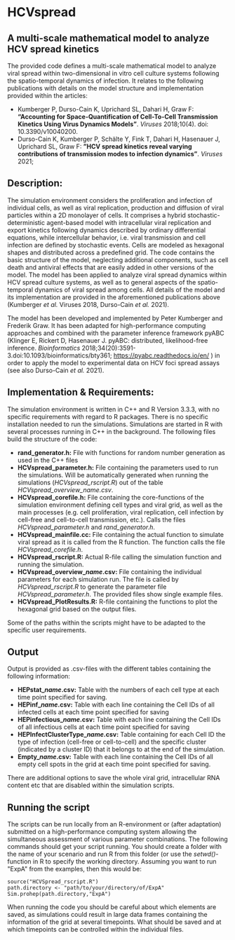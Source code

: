 # HCVspread

## A multi-scale mathematical model to analyze HCV spread kinetics

The provided code defines a multi-scale mathematical model to analyze viral spread within two-dimensional in vitro cell culture systems following the spatio-temporal dynamics of infection. It relates to the following publications with details on the model structure and implementation provided within the articles:
* Kumberger P, Durso-Cain K, Uprichard SL, Dahari H, Graw F: **“Accounting for Space-Quantification of Cell-To-Cell Transmission Kinetics Using Virus Dynamics Models”**. *Viruses* 2018;10(4). doi: 10.3390/v10040200.
* Durso-Cain K, Kumberger P, Schälte Y, Fink T, Dahari H, Hasenauer J, Uprichard SL, Graw F: **”HCV spread kinetics reveal varying contributions of transmission modes to infection dynamics”**. *Viruses* 2021;

## Description:
The simulation environment considers the proliferation and infection of individual cells, as well as viral replication, production and diffusion of viral particles within a 2D monolayer of cells. It comprises a hybrid stochastic-deterministic agent-based model with intracellular viral replication and export kinetics following dynamics described by ordinary differential equations, while intercellular behavior, i.e. viral transmission and cell infection are defined by stochastic events. Cells are modeled as hexagonal shapes and distributed across a predefined grid. The code contains the basic structure of the model, neglecting additional components, such as cell death and antiviral effects that are easily added in other versions of the model. The model has been applied to analyze viral spread dynamics within HCV spread culture systems, as well as to general aspects of the spatio-temporal dynamics of viral spread among cells. All details of the model and its implementation are provided in the aforementioned publications above (Kumberger *et al.* Viruses 2018, Durso-Cain *et al.* 2021).

The model has been developed and implemented by Peter Kumberger and Frederik Graw. It has been adapted for high-performance computing approaches and combined with the parameter inference framework pyABC (Klinger E, Rickert D, Hasenauer J. pyABC: distributed, likelihood-free inference. *Bioinformatics* 2018;34(20):3591-3.doi:10.1093/bioinformatics/bty361; https://pyabc.readthedocs.io/en/ ) in order to apply the model to experimental data on HCV foci spread assays (see also Durso-Cain *et al.* 2021).

## Implementation & Requirements:
The simulation environment is written in C++ and R Version 3.3.3, with no specific requirements with regard to R packages. There is no specific installation needed to run the simulations. Simulations are started in R with several processes running in C++ in the background. The following files build the structure of the code: 

* **rand_generator.h:** File with functions for random number generation as used in the C++ files
* **HCVspread_parameter.h:** File containing the parameters used to run the simulations. Will be automatically generated when running the simulations (*HCVspread_rscript.R*) out of the table *HCVspread_overview_name.csv*.
* **HCVspread_corefile.h:** File containing the core-functions of the simulation environment defining cell types and viral grid, as well as the main processes (e.g. cell proliferation, viral replication, cell infection by cell-free and cell-to-cell transmission, etc.). Calls the files *HCVspread_parameter.h* and *rand_generator.h*.
* **HCVspread_mainfile.cc:** File containing the actual function to simulate viral spread as it is called from the R function. The function calls the file *HCVspread_corefile.h*.
* **HCVspread_rscript.R:** Actual R-file calling the simulation function and running the simulation.
* **HCVspread_overview_*name*.csv:** File containing the individual parameters for each simulation run. The file is called by *HCVspread_rscript.R* to generate the parameter file *HCVspread_parameter.h*. The provided files show single example files.
* **HCVspread_PlotResults.R:** R-file containing the functions to plot the hexagonal grid based on the output files.

Some of the paths within the scripts might have to be adapted to the specific user requirements. 

## Output
Output is provided as .csv-files with the different tables containing the following information:

* **HEPstat_*name*.csv:** Table with the numbers of each cell type at each time point specified for saving.
* **HEPinf_*name*.csv:** Table with each line containing the Cell IDs of all infected cells at each time point specified for saving
* **HEPinfectious_*name*.csv:** Table with each line containing the Cell IDs of all infectious cells at each time point specified for saving
* **HEPInfectClusterType_*name*.csv:** Table containing for each Cell ID the type of infection (cell-free or cell-to-cell) and the specific cluster (indicated by a cluster ID) that it belongs to at the end of the simulation.
* **Empty_*name*.csv:** Table with each line containing the Cell IDs of all empty cell spots in the grid at each time point specified for saving.

There are additional options to save the whole viral grid, intracellular RNA content etc that are disabled within the simulation scripts.

## Running the script
The scripts can be run locally from an R-environment or (after adaptation) submitted on a high-performance computing system allowing the simultaneous assessment of various parameter combinations. The following commands should get your script running. You should create a folder with the name of your scenario and run R from this folder (or use the *setwd()*-function in R to specify the working directory. Assuming you want to run "ExpA" from the examples, then this would be:

```
source("HCVSpread_rscript.R")
path.directory <- "path/to/your/directory/of/ExpA"
Sim.prohep(path.directory,"ExpA")
```
When running the code you should be careful about which elements are saved, as simulations could result in large data frames containing the information of the grid at several timepoints. What should be saved and at which timepoints can be controlled within the individual files.

